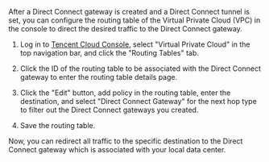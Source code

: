 After a Direct Connect gateway is created and a Direct Connect tunnel is set, you can configure the routing table of the Virtual Private Cloud (VPC) in the console to direct the desired traffic to the Direct Connect gateway.

1) Log in to [Tencent Cloud Console](https://console.qcloud.com/), select "Virtual Private Cloud" in the top navigation bar, and click the "Routing Tables" tab.

2) Click the ID of the routing table to be associated with the Direct Connect gateway to enter the routing table details page.

3) Click the "Edit" button, add policy in the routing table, enter the destination, and select "Direct Connect Gateway" for the next hop type to filter out the Direct Connect gateways you created.

4) Save the routing table.

Now, you can redirect all traffic to the specific destination to the Direct Connect gateway which is associated with your local data center. 
